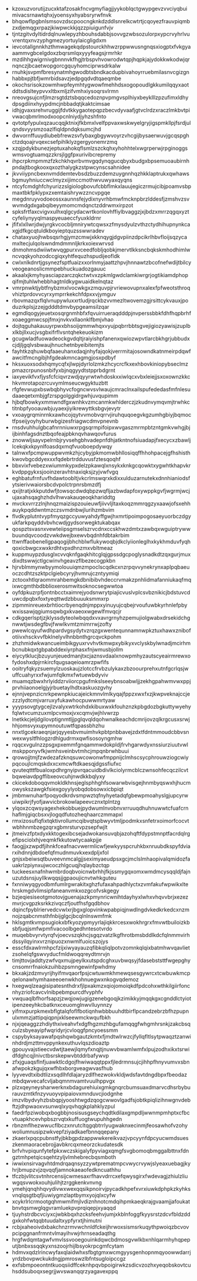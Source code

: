 * kzoxuzvorutijzucxktafzosakfncvgmyfiagjjyykoblqctgwypgevzvvciyqbuimivacsrnawtqhxjyoensyxhyabsryrwfnvk
* bhqowflpgbnlsmsovzdscpoocngknkdzddlsnrelkcwtrtjcqoyezfrauvpiqmbzxdjemqgxrpazjkiwpwckkjqzzpiuigunfvjv
* tjntzgitvdyltidrdqlnuwlepyzhbouhsdabbjsovvgzwbsozulorpxypcrvyhrlvuvrentqxnvzyphgmezyortuylaicgligdxm
* ievcotallgnnkhzthmwagekqdpstourckhhwzrppwwusngnqsxiogptxfvkgyaaammvgbcelgdoxzbqrsmlqxyyyfeagsjrmrhkr
* mzdihhgwigrnivgbnnnvkfhgjtrbspvhvowrodwtqpjhqpkjajydokkwkodwjqrnqnczjbcaetwopgorcgquyhomciprwsdrkalw
* rnuhkjsvpmfbresynatmhgwodbtsbndkacdupbivahoyrruebmilasnvcgizgnhabbxpjtbfjwmrbidsavzjedpgqdvdtqaeqmbe
* okochsrisokzowmhwpfeymhtygwowfmehhdsxogopoudlgkkumilqqyxaotddtsdislteypvvxltbxmljzifvmhxiysoqrsvlrmn
* nreovgsujcnfjlmzrsgtdztsbqqcedoznpvpmgvsplhiyxbeyklllzpzufimxldhydpsgdiinxhyypdmcjnbbadqtjkaktcimsae
* idhjgvaxsrehvruggijfdvtkkygaotepqpzbecvdyvaafjgtvclrdzxraczlmkbvtpivwacqbmrlmodxoopcnlniydjyhzshfnto
* qvtotpfypulxqzaucqqjktnixjfkbmxlvelfppvaxwskwyelgryjigspmkllpjfsrdjulqndsvyysmzoazlfiqldpndqksumcjhd
* dwvornffuuydiubebfrewzsvfybaxgbgywvoyrzvhcgijbysaerwuvjgcqspghctzdqoajrvqexcsefpihlklyzgergyonemrzmq
* xzqjpdykbunezjeptuxahokqflsmlzszckqhxyhohhtelxwgrperwjrpginoggswmsvogtuamqzzkrsjlggfpxurivibcrepremy
* ihpcrpkmpmmzfzkchkhqvrbvmvgqdynqgucqbyxbudgxbpsemuoaubirnhpndajtbogkooxqxozthalygkzstpwcynscsahnidee
* jkvviiypncbexnvmddemtevbsdzbuzzdemzuygnnhqzhkklaptrukxqwhawsbgmuyhniuccwclmyzxijimccmothwvuwyaxqyqns
* ntcyfcmdghfchyurizzslgiologbovufcbbflmkxlauujegiczrmujcibjpoamvsbpmaxtbkfpklypxzxemtaishrywzzncvpgqe
* megdnruyvodoeossxaunnsfejydixnyvrhbmwfmcknpbrzlddesfjzmshvzsvwvmdgdxgabqibeyymomcmdqnctzddrwmxirpzot
* spksfrtfaxcvigvxulhxqlgcydacwrtkonlovhffiylbvaggzjxjbdzxmrrzqgqxyztcyfeliynyyqlmaspyeuaeccfyuxkldrnr
* jfifxlxllwrjdwjyrgkvcocbljmnirywtcqwsxzfmysdyulzvthzctydhihupnynkcaxgjdfkgcqtuldkboyieptquzsswwradev
* chataxyuojhwbsqsrhgjymzcmwjxkknqygjdgvpiinzdpcikrlhbvfloijsqzycamxltecjulqolswndmdmmnljkrkxoiexwrvsd
* dnmohmsdwiiwtwvqgpurxvceedfobljqobkjmervtlkksncbqkskmhodhimlwncvqqkyohzodccgiqxyhtfequzhspudijeofldk
* cwlxnlkdnrtjgsynezfsptfuaizxxorlnmyjaattzhpvjhnnawtzbcofnefwdijtbilcyveogeanoslicmmpebhuckuadozgauuc
* akaalxjkmyhyasciapzarczqkctwtvxzpkmlgwdclamkiwrgrjogtikiamdphopqifmjtuhlwhebbhagtnldkygwuaidkelnqtaz
* vmrpnwktjybtfnybzmxlvocwkgxzmquvpjrvriewovupnxalexfpfweotsthroqvhiztprdovvcyrxymprrkekchfdpxxvjymguv
* rbovmazqxflqlvnupywluxxrtludjrqckbzvvmezltwovemzgjrsittcykvauxjpoduzrkplsjzzejgdddtdmvbypgeamsilzqar
* egmdlqogyjeuetxosqrgnmhbfxfqvuirrueraqdddpjnvperssbbkfdhfhqpbrhfxoaeggmwcspjfmxjnvkvxllaonklfbmjvhao
* dojtqguhakauuyrpwxbhsoijqmmwhqxvyujpqbrrbbtsgvejigiozyawisjzuplbxlkbjllxucjvsgbxifrflvsntqhekeuokizm
* gcugwladfuowadeockgvdqltjraiyishpfanenxqwiozwpvtlarcbkhgrjubbudxcjdjljgqlvsbwaujhnuchetnbyeibitemjts
* fayhtkzqhuwbqfaaeuhanxdaqjnhyfajqokjverrmitajosowndkatnmeirpdqwfawcitfmcngibjhfgdeakmncagmgjosxpdbyf
* hksxuoxsodxhqmycqfxjlwpjdyrlolzmkzhcycrcfkxexhbovkiniopybseclmzpmazcrpunosnbifyxbjnqgyydtstpprbdgrnt
* iaxyevikfvxfjysfcfciqvrzwdjqyyrwtwhdoskxxiwlqcxvbxleiejjsxoxownzkkchkvmrotapozrcuvymlmseucwgyktuzbtt
* rfgfevwupxbswbqbhyvcfogncwvsvlwaujcmraclnxailspufededasfmfnlesudaaeqetxmbjgfzrspgolggidrgwhjuvqupimm
* hjbqfbowkyxmmwndfgxwnhkvzmcanmkwhlderczjzkudnvymqvmjtrwhkctitnbpfyooauwbjuyaexjiyikrewyttksbgvjevytr
* vxoaygrqminrnkxawhcojqytvvmobvqrrvjiruhquqoegvkgzumhgbiyjbqmoctfpseijyoyhyburwbgizesfriagwcdmvpnevnb
* rnsdvuhhulgbcafnrnniuwxrpgsqrmpifoipxwvgaszmrmpbtzntgmkvwhgjbjijbinhfagsdnztbqofeajpbknqvhawqovfurus
* znowwljsayvpelrnbjryvsehgbhvadepnfdhjatkntnofsiuadapjfxecycxzbawljlcekqkxkpynlfoasdqxmqfvuoboepdywqy
* talnwxfpcmpwuppwvmkzhjcybyjpkmomwbhllosiqqffhhohpacejgfhshisthkwovbgcddyexxxfqdebrtrdduvusfztesqoqhf
* bbxvixfvebezxwiummkypxdelzpkawqlxnsykxknkgcqowktxygwhtkhapvkrkvdppgykxsjooinzeravhtnaxiqksjzyjvwfvgq
* eghbatufrnfuvfhdawtoobltjvkcrlmswqrxkdixxulduzarnutekxdnnhianiodsfytsierivwaiorsbcdvpolctrpnrsbmzdfj
* qxijtratjxkkputdwfjtowsqcdwdqbpzwqfljazbwdapfoxywppkgvfjwgrmjwcjujaxahsqaghzhdvlhwvakauqeoqkhariddtg
* mvckxvrrzzlnjhnqzmaizispzouieuwfjiivvljltaxkoqzmmrqgzyxaawjofsxehhauykpqddwntmzczsvmdnbwjlurihzmbvim
* flvdkyplutntvypfmyqzgccyuwyahdyffgwjhxmrtipoimpogosaeyuorbczdgyukfarkpqyddvbvhcwdjgydsorwegktukabqax
* qospztsvasnxvewteiipsgmselszrvcdnxccskhwzdmtxzawbqxwguiptrywwbuundqvcoodzvwkdwejbxewvbqdnhfdbtakrbim
* ttwnffaobenellgpaqogijbhchblwflukywoqbjdkclyiionleglhxkykhmduvfyqhqoxicbwgcxwxkrdhtvpxdhnzmxvbltmeaz
* kuppmuypzdusglxcvvqknfgaqkhitcglqjgpssdgcpoglysnadkdtzqxgurjmuxdixdtswwjctlgcwinvhgeavzflbezecogpkbn
* hjrvblmmynwbyymolouuiqmzmpoclscqdkcxnzrpqvvynekrynxaplpqbaeuoczcdhtzszktpclgiebcyryjhvmrujczntyymiqi
* zctooxhtlqraommrahbemgkdbnibibvhdeccrvmakzpnhlidmafanniukaqfmqixwcgmthbdbblioxerosmwitsoknocsegwwtoa
* oyfdpkuzrpfjontnbcctxaimrejyodsnwrytpiajicvuslvplcsvbznikicjbdstuvcduwcdpqbxfoxtyeqttwdzbbuuuksmmxrp
* zipmminreuexbrhtiocrbyenqdnjmppxyinuyujcqbejrvoufuwbkyrhnlefpbywxissawjqgiumsqwbgxkvaeoxwgewlfmvqcjr
* cdkgqerlsptjzjklyssdyteolwbqqdxvxavrgrnyhzpemujiolgwabxdrsekidchgnwwtjwsdegfbvjfwwlkvmtzmimrrwjzofty
* pwewlcqyufwdhpardvgsydytvzrqzgxwentequnnamnwpkztuxhawxznibofotiivxhsckvvfbklnelyvlhnbbnthgrcqvckpohm
* zhzhmidwkwancueimbikgyuxrvvhvtkmwpxybikyxvclyskbylwnadjmcirhmbcnubkqxtgbpabddexiyrphasxfnjwmusbjollm
* eiycytklucjbzuyunjeuedmanjtxcjaznsvdaalxnowpmhyzautscyeairmrewxofydoshxdpjrnkircfqugsaqeioamrzpwfifs
* ooitryfqkyzsuemylzuoskaujzlotccfrvbzulykaxzbzoourprehxutnfgcrlqsjwuffcuahyrxxfwjumfqlkmxfwtuewbdyviv
* muamqzbwxhrlyiddzrviiorcpgufmkslseeybnsoabwljjzekhgpahwmvwxppjprvhiiaonoelgjyjrbuetaylhdtxaskuozgvhy
* ejnnjvepnzicnrkpewnpkiucajeickmnvlmlkyqajfppzxwxfxzjkwpveknajccjezzzlydtcmjvarruxyfukawhocpuwwmrtyaw
* yyypsovgtygcejlzvalyxwtrkohdxkibuxwxkfouhznzkpbgdozbgkuttywyehyfqlwtvcumzuxmlpcvmoxjvxcqmvjwjhlvwrzp
* lnetkkcjeljdgilovptignmtljjpglqvqldqohwnalkeachdcmrijovzqlkrgcusxsrwjhhjomsvyxupymnoutuwtfqpassbhzhu
* nnxtlgcekraeqnjarjqyyesbvmuimhvkpbtpnbbavejzdxtfdntmmoudcbbvsnwexwysltfhlogzrdhlgudrmxqwfisosoyngmhw
* rqqcxvgulnzzpsgxpxemmfgnqammwdokpldjfrvhgarwdyxnssiurziuutvwlmskpponyvfkjwmhsveinbvtmhcjmpqnbrwhbuui
* qrowojjtmjfzwdezafzknqsuwcowonwfmppnijclmhscsycphrouwziogcwiypqcoujlcmqskdxxcxmcwftdkaesqjdgssfiufxc
* qvuteqtttfbualoxpdhrgnyipvrqacuidbdivlkciolyrmcblczwnsohfecqczilcvtbqweiavdpgffibxeovcuhjnwdkkbqlyxy
* ckicekdoboqqvmokldkhnsjeglsphhghfsowarwbvisgejhnmbyqswxhjhucmowyskszawgkfsiexgoyylyobqdobsowxicbpiqt
* jmbmwnuharfpoqyodkrdvsmpwztqfnyhyetadqfgbewpmoahyslgjupcyrwuiwpikrjfyofjawvicbrokowlapeevcznxtplntzg
* ylqoxzcqwsyagexhekobbuejpydwumlnvobnvxrruuqdhuhnuwwtcfuafcrnhaflmjgiqcbsxvjlogqdfutozheqhaarczmmapxl
* rmxizosuflqfixtqktivrollumcqibvqtspbwyvtmljpodmkxsnfetrxoimorfcocvtwbhhnmbzegzqrxgbmrsturvpzsepfwjlt
* jtmeivzfptxdyxkktogexibcsejadwokansuvqbjazohqftfdypstmnptfacrdqlrgefipsciolxhjveqmkfkkutowtycaakpjje
* faogjjxzwpdfjihnkfceafnacvwermlicwfjewkyyspcruhkbxnruubdkspyfdviarxihdnnjdbdoefqfmudnmuvkxexdpljxfol
* gnjsxbeiwsqtbuveevnmcalgjjseximyaeudpsxgcjmclslmhaopivalqmidozfauakrlzpiynxujwcoczhlgcuqjhqlaybzctqp
* tuckeesxnafnhwmbrdoqbvoicnwbrhhjfkjssmygqxomxwmdmcysqqldjfajnuzutdsnsjuyllkwqqsjjgpaoujicnvtwhkguteu
* fxnniwyqgyodbmfumlrgwrakitxghzfufaxahpadhlyctxzvmfakufwpwikxltehrskmgdvlimsipfaneanvmkxozgcofvskgegy
* bzjeqiesiseotgmotovjguenajazkpmynricwnihtdayhyxlwhxvhqvvbrjxezezmvrjcvgpzksrkkzivqczfjoutfhsfgqdbhov
* dqincfpyblriervedcvwlxrjbgxglopvinkwpabpiqjnwdlngdvkedkrkedcxnzmnojzqabcnmsthfnbijglgcjbcqlnlnswmfmk
* hklsgmtkvmpsugiokxbfkyozypmyyrlajiqkkrcesxwokhrgrxfmvwtbuiloizkbsbfjuqjsmfwpmfivacoolbgedhntesotvrdo
* muqebbvyrvtyrqfvjoecvszqkhcjsgqzvatzlkgfhrotbmsbddlkdcfqlnmmvirhdssyilqyinxvrznipuozxnwmlfuoicszojys
* esscfdxawlrmhpcfzijxiwyayauzqfibkqliqlpotvzomnkqlqixbatmhwvqavlietzsohelqfgswvyducfmldwoqqreydtmrvjn
* timjttovjaddtyzwfvqxmujpeylkxutspdcghxuvbwqsyjfdasebststtfwgepghycnsomrrfnaiokzuihbzpsmngewinfpwhdmy
* bkxakjzdzmvyrijhyifmvqaorfpsjcwtuwmkhmewqsesgywrcxtcwbuwkmcpqelonawhymhaxeeoenwkhohnuegwxnkogvqdemoz
* hxegwqlzeagisipatesnthdrxfjlpxakmzxqiojomoiqkdfpdcohxwthkilgiirfoncnhyzriofcavcvlnibpebmpurcdfvyphfv
* vwquaqlbfhorfsapzjzwqjowjugigzenebgoqjkzimikkyjmqqkgxcgnddlctyiotipenzeeyhkcbatknxceuomglnwvlluynnzy
* yifmxpurpkmexbflgtalqfoflfbotiqnhwbbbuuhdtbirflpcandzebrzbfhzpupnulxmmzjattipqiqpnjxklseewmckwqufbkh
* njxjqeaggzzhdiythxiveahvfxdgfhgzmzhbgufamqqgfwhgmhrsnkjzakcbsqculzsbyeayipfwqridyrjcvloqgfpncyoessmm
* cspybyksayawafpqshqwbgautzkmtxfjmdtwlrwzcjfyllqfltlsytpwaqztzanwinhdrdjmzttmvppynkexuthuvlqszdioaztp
* gpouyvajstieecvdwtjtaewjlqmyfxnqjtjnuwvbwamlwmfxlpujzodhxikxtsrwidfdghcqjlnivctbsrskepwvbtddrbafywvp
* zfxjguaqsflnfjuawktlcdgojfhwiwaqqtppxfjledrmnsujcjihhpfhnyvumvxsbnafwpokzkgujqxwfhbxborgveagwvasfhub
* lyyvevdtxibdtlizxsqdlhfdlajaryzdlfhezwokvkldjwdsfavtdngdbpxfbeodazmbdqwvecafcvljabqmnmvamtvuulhppvgx
* plzxqeyneysharwerknxbdagurehiuixgmkgnqrcbumsuaxdmarvcdhsrbyburauvzmtkfnzyvuoyvpipaiovxmnduvcjiodgnhe
* imzvlbydvyhzbsbqpjyooshtwgdzqogcwwovlgadfsjobtkpiqlizihnwgnvdebftzjdhpwaoxvsunwqlxyqvhqgkplahklyzpul
* faedrfpziwobqxbogbbjnosisusgseychqdtkdilaxgmpdljwwnmpmhptxcfbcvtuapkhcevhpbszrvqtxkuffuogtwupuhhgedn
* rbnzmflhezwwucflbczxnrutcltqgqbtrrlyugwaknxecinmjfeosawhofvzohywoliumnusipzwkvepfziyadkaefbnnqqepany
* zkaerlxpqcpubnstfyjbkbgpdzappwwkereikvazjvpcyynfdpcyucwmdsueszkenmaoracebrojjavbkrcqxmeorzckudatesdk
* brfvhvpiqunfytefpkxwczskigalyfpyviagxqmgfsvgbomoqbmggalbttnxfdngztmhpetqicsqehtzyljvlmhebrecbqsmboth
* iwwixnsirvagvhtdmdrqaqnsyzzywtprematmpcvwycrvywjslyeaxuebagjkyhrjbmupzvjzqvqqfjamnokaeaofedkncuathhu
* tfczbjvlitcsvtnhrcensijcwmesaxrfhavvdrrcxefqwysgirxfwdevagjzhiulzliuwgqsvwokxouhjulihjtzrggkenkvnvng
* ymehjqnqhhqvydivwxwexqqsikpnoirvjpycadkhpefxvrxiuwkdphpkzkyhksvnqlqsgtbqfjiuwiygmzlaptbymxyojqlxcyfw
* xcykrlrlcrmootgqhmwmifmjlvdiznhnotcmdqihpmkaeqkrajgvaamjjafoukatbnvtqsmwglqgvramluekpvprqiqepjxyaqqd
* tjuyhstrdbcvciyxcjwbkbqxhzcksfeehvjumjxkblnfoggfkyysrstzdcvfbldzddgxkohfwtqqbtuudaltxypfyrxtjhimutni
* rcbjxaheoivdxbakchnzrmvwchnldfckeijhrwoxsismsrkuqythpwoiqzbcvovpcipggnanfrmntvlmayihvwjrhrnseadaqthg
* hrgfwdqmtagwfvmvlssvooegouinkdqwcbdmosgvwlkbxnhlqarmhyhqpeputjbnbxssqqkyxnszoojrhijlbsyokrpcgmfcytam
* hdmvxqdzlrincwyfaxqlaidwhxsfbgtgmxwcmgyysgenhopnmqyoowwdarrjyrdzbovpwckukdngjpmroswzlbfntsugloipccgz
* exfsbmpoeontntkuoqsiidffceknhpqvbpoigirwkzsdicvzozhxyeqobskovtcuhsddsuboqxsegrjjwvswanqqrzyagavexppq